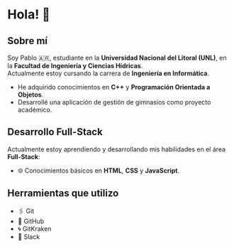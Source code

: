 # Hola! 👋

## Sobre mí
Soy Pablo 🇦🇷, estudiante en la **Universidad Nacional del Litoral (UNL)**, en la **Facultad de Ingeniería y Ciencias Hídricas**.  
Actualmente estoy cursando la carrera de **Ingeniería en Informática**.

- He adquirido conocimientos en **C++** y **Programación Orientada a Objetos**.
- Desarrollé una aplicación de gestión de gimnasios como proyecto académico.

## Desarrollo Full-Stack
Actualmente estoy aprendiendo y desarrollando mis habilidades en el área **Full-Stack**:
- 🌐 Conocimientos básicos en **HTML**, **CSS** y **JavaScript**.

## Herramientas que utilizo
- 🖇️ Git  
- 🐙 GitHub  
- 🌀 GitKraken  
- 💬 Slack  
